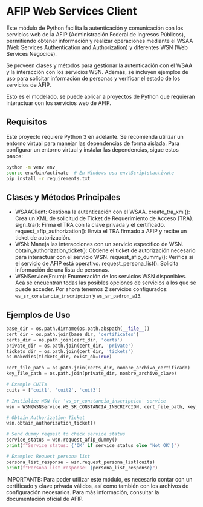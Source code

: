 # AFIP Web Services Client
Este módulo de Python facilita la autenticación y comunicación con los servicios web de la AFIP (Administración Federal de Ingresos Públicos), permitiendo obtener información y realizar operaciones mediante el WSAA (Web Services Authentication and Authorization) y diferentes WSN (Web Services Negocios).

Se proveen clases y métodos para gestionar la autenticación con el WSAA y la interacción con los servicios WSN. Además, se incluyen ejemplos de uso para solicitar información de personas y verificar el estado de los servicios de AFIP. 

Esto es el modelado, se puede aplicar a proyectos de Python que requieran interactuar con los servicios web de AFIP.

## Requisitos
Este proyecto requiere Python 3 en adelante. Se recomienda utilizar un entorno virtual para manejar las dependencias de forma aislada. Para configurar un entorno virtual y instalar las dependencias, sigue estos pasos:

```bash
python -m venv env 
source env/bin/activate  # En Windows usa env\Scripts\activate
pip install -r requirements.txt
```

## Clases y Métodos Principales
- WSAAClient: Gestiona la autenticación con el WSAA.
    create_tra_xml(): Crea un XML de solicitud de Ticket de Requerimiento de Acceso (TRA).
    sign_tra(): Firma el TRA con la clave privada y el certificado.
    request_afip_authorization(): Envía el TRA firmado a AFIP y recibe un ticket de autorización.
- WSN: Maneja las interacciones con un servicio específico de WSN.
    obtain_authorization_ticket(): Obtiene el ticket de autorización necesario para interactuar con el servicio WSN.
    request_afip_dummy(): Verifica si el servicio de AFIP está operativo.
    request_persona_list(): Solicita información de una lista de personas.
- WSNService(Enum): Enumeración de los servicios WSN disponibles. Acá se encuentran todas las posibles opciones de servicios a los que se puede acceder. Por ahora tenemos 2 servicios configurados: `ws_sr_constancia_inscripcion` y `ws_sr_padron_a13`.

## Ejemplos de Uso

```python
base_dir = os.path.dirname(os.path.abspath(__file__))
cert_dir = os.path.join(base_dir, 'certificates')
certs_dir = os.path.join(cert_dir, 'certs')
private_dir = os.path.join(cert_dir, 'private')
tickets_dir = os.path.join(cert_dir, 'tickets')
os.makedirs(tickets_dir, exist_ok=True)

cert_file_path = os.path.join(certs_dir, nombre_archivo_certificado)
key_file_path = os.path.join(private_dir, nombre_archivo_clave)

# Example CUITs
cuits = ['cuit1', 'cuit2', 'cuit3']

# Initialize WSN for 'ws_sr_constancia_inscripcion' service
wsn = WSN(WSNService.WS_SR_CONSTANCIA_INSCRIPCION, cert_file_path, key_file_path)

# Obtain Authorization Ticket
wsn.obtain_authorization_ticket()

# Send dummy request to check service status
service_status = wsn.request_afip_dummy()
print(f"Service status: {'OK' if service_status else 'Not OK'}")

# Example: Request persona list
persona_list_response = wsn.request_persona_list(cuits)
print(f"Persona list response: {persona_list_response}")
```
IMPORTANTE: Para poder utilizar este módulo, es necesario contar con un certificado y clave privada válidos, así como también con los archivos de configuración necesarios. Para más información, consultar la documentación oficial de AFIP.

